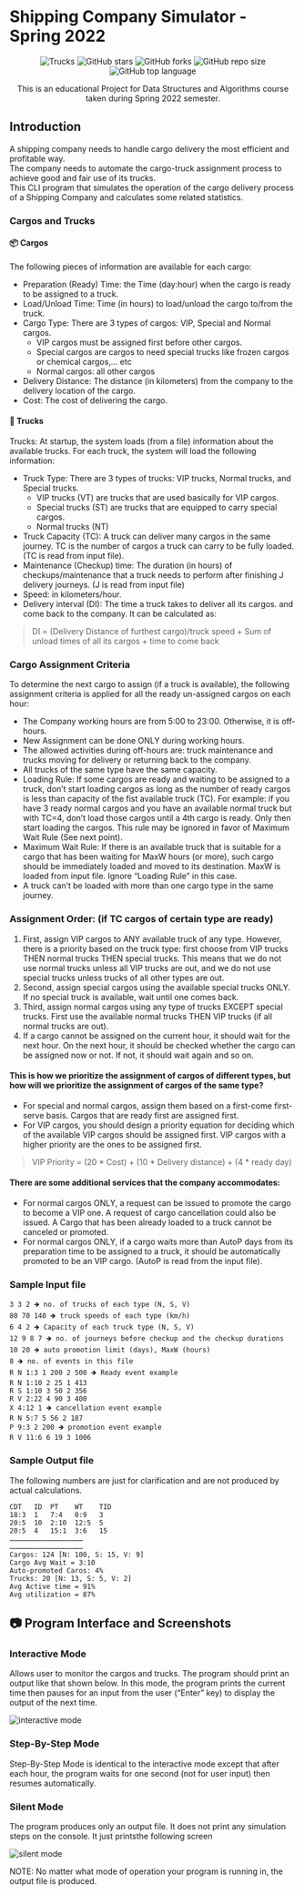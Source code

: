 # Shipping Company Simulator - Spring 2022
<div align = "center">
  
  ![Trucks](https://user-images.githubusercontent.com/29122581/170028682-a60b3954-15ef-472a-84f6-9eba11109cee.png)
  ![GitHub stars](https://img.shields.io/github/stars/michaelehab/Shipping-Company-Simulator?style=plastic)
  ![GitHub forks](https://img.shields.io/github/forks/michaelehab/Shipping-Company-Simulator?style=plastic)
  ![GitHub repo size](https://img.shields.io/github/repo-size/michaelehab/Shipping-Company-Simulator?style=plastic)
  ![GitHub top language](https://img.shields.io/github/languages/top/michaelehab/Shipping-Company-Simulator?style=plastic)
  
  This is an educational Project for Data Structures and Algorithms course taken during Spring 2022 semester.
</div>

## Introduction
A shipping company needs to handle cargo delivery the most efficient and profitable way.  
The company needs to automate the cargo-truck assignment process to achieve good and fair use
of its trucks.  
This CLI program that simulates the operation of the cargo delivery process of a Shipping Company and calculates some related statistics.

### Cargos and Trucks
#### 📦 Cargos
The following pieces of information are available for each cargo:
* Preparation (Ready) Time: the Time (day:hour) when the cargo is ready to be
assigned to a truck.
* Load/Unload Time: Time (in hours) to load/unload the cargo to/from the truck.
* Cargo Type: There are 3 types of cargos: VIP, Special and Normal cargos.
  * VIP cargos must be assigned first before other cargos.
  * Special cargos are cargos to need special trucks like frozen cargos or
chemical cargos,… etc
  * Normal cargos: all other cargos
* Delivery Distance: The distance (in kilometers) from the company to the delivery
location of the cargo.
* Cost: The cost of delivering the cargo.

#### 🚚 Trucks
Trucks:
At startup, the system loads (from a file) information about the available trucks. For
each truck, the system will load the following information:
* Truck Type: There are 3 types of trucks: VIP trucks, Normal trucks, and Special
trucks.
  * VIP trucks (VT) are trucks that are used basically for VIP cargos.
  * Special trucks (ST) are trucks that are equipped to carry special cargos.
  * Normal trucks (NT)
* Truck Capacity (TC): A truck can deliver many cargos in the same journey. TC is
the number of cargos a truck can carry to be fully loaded. (TC is read from input
file).
* Maintenance (Checkup) time: The duration (in hours) of checkups/maintenance
that a truck needs to perform after finishing J delivery journeys. (J is read from
input file)
* Speed: in kilometers/hour.
* Delivery interval (DI): The time a truck takes to deliver all its cargos. and come
back to the company. It can be calculated as:
> DI = (Delivery Distance of furthest cargo)/truck speed + Sum of unload times of all
its cargos + time to come back

### Cargo Assignment Criteria
To determine the next cargo to assign (if a truck is available), the following assignment criteria is applied for all the ready un-assigned cargos on each hour:
* The Company working hours are from 5:00 to 23:00. Otherwise, it is off-hours.
* New Assignment can be done ONLY during working hours.
* The allowed activities during off-hours are: truck maintenance and trucks moving
for delivery or returning back to the company.
* All trucks of the same type have the same capacity.
* Loading Rule: If some cargos are ready and waiting to be assigned to a truck,
don’t start loading cargos as long as the number of ready cargos is less than
capacity of the fist available truck (TC).
For example: if you have 3 ready normal cargos and you have an available normal
truck but with TC=4, don’t load those cargos until a 4th cargo is ready. Only then
start loading the cargos. This rule may be ignored in favor of Maximum Wait Rule
(See next point).
* Maximum Wait Rule: If there is an available truck that is suitable for a cargo that
has been waiting for MaxW hours (or more), such cargo should be immediately
loaded and moved to its destination. MaxW is loaded from input file. Ignore
“Loading Rule” in this case.
* A truck can’t be loaded with more than one cargo type in the same journey.

### Assignment Order: (if TC cargos of certain type are ready)
1. First, assign VIP cargos to ANY available truck of any type. However, there is a
priority based on the truck type: first choose from VIP trucks THEN normal
trucks THEN special trucks. This means that we do not use normal trucks unless
all VIP trucks are out, and we do not use special trucks unless trucks of all other
types are out.
2. Second, assign special cargos using the available special trucks ONLY. If no
special truck is available, wait until one comes back.
3. Third, assign normal cargos using any type of trucks EXCEPT special trucks.
First use the available normal trucks THEN VIP trucks (if all normal trucks are
out).
4. If a cargo cannot be assigned on the current hour, it should wait for the next
hour. On the next hour, it should be checked whether the cargo can be assigned
now or not. If not, it should wait again and so on.

#### This is how we prioritize the assignment of cargos of different types, but how will we prioritize the assignment of cargos of the same type?
* For special and normal cargos, assign them based on a first-come first-serve
basis. Cargos that are ready first are assigned first.
* For VIP cargos, you should design a priority equation for deciding which of the
available VIP cargos should be assigned first. VIP cargos with a higher priority
are the ones to be assigned first.
> VIP Priority = (20 * Cost) + (10 * Delivery distance) + (4 * ready day)

#### There are some additional services that the company accommodates:
* For normal cargos ONLY, a request can be issued to promote the cargo to
become a VIP one. A request of cargo cancellation could also be issued.
A Cargo that has been already loaded to a truck cannot be canceled or
promoted.
* For normal cargos ONLY, if a cargo waits more than AutoP days from its
preparation time to be assigned to a truck, it should be automatically
promoted to be an VIP cargo. (AutoP is read from the input file).

### Sample Input file
```
3 3 2 🡺 no. of trucks of each type (N, S, V)
80 70 140 🡺 truck speeds of each type (km/h)
6 4 2 🡺 Capacity of each truck type (N, S, V)
12 9 8 7 🡺 no. of journeys before checkup and the checkup durations
10 20 🡺 auto promotion limit (days), MaxW (hours)
8 🡺 no. of events in this file
R N 1:3 1 200 2 500 🡺 Ready event example
R N 1:10 2 25 1 413
R S 1:10 3 50 2 356
R V 2:22 4 90 3 400
X 4:12 1 🡺 cancellation event example
R N 5:7 5 56 2 187
P 9:3 2 200 🡺 promotion event example
R V 11:6 6 19 3 1006
```

### Sample Output file
The following numbers are just for clarification and are not produced by actual
calculations.
```
CDT   ID  PT    WT    TID
18:3  1   7:4   0:9   3
20:5  10  2:10  12:5  5
20:5  4   15:1  3:6   15
………………………………………………
………………………………………………
Cargos: 124 [N: 100, S: 15, V: 9]
Cargo Avg Wait = 3:10
Auto-promoted Caros: 4%
Trucks: 20 [N: 13, S: 5, V: 2]
Avg Active time = 91%
Avg utilization = 87%
```

## 📷 Program Interface and Screenshots
### Interactive Mode
Allows user to monitor the cargos and trucks. The
program should print an output like that shown below. In this mode, the program
prints the current time then pauses for an input from the user (“Enter” key) to display the output of the next time.

![interactive mode](https://user-images.githubusercontent.com/29122581/170033471-d2ab7a87-ad17-499c-823f-6952831dad91.png)
### Step-By-Step Mode
Step-By-Step Mode is identical to the interactive mode except that after
each hour, the program waits for one second (not for user input) then resumes
automatically.
### Silent Mode
The program produces only an output file. It does not print any simulation steps on the console. It just printsthe following screen

![silent mode](https://user-images.githubusercontent.com/29122581/170032981-2b74415b-c808-4660-a68d-6124b986f76a.png)

NOTE: No matter what mode of operation your program is running in, the output file is produced.
